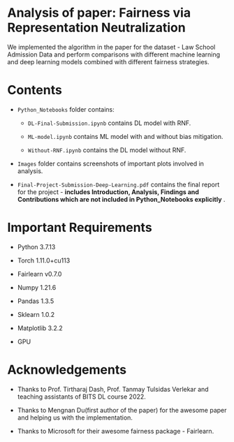 # Analysis of paper: Fairness via Representation Neutralization

We implemented the algorithm in the paper for the dataset - Law School Admission Data and perform comparisons with different machine learning and deep learning models combined with different fairness strategies.

# Contents

- `Python_Notebooks` folder contains:
  
  - `DL-Final-Submission.ipynb` contains DL model with RNF.
  
  - `ML-model.ipynb` contains ML model with and without bias mitigation.
  
  - `Without-RNF.ipynb` contains the DL model without RNF.

- `Images` folder contains screenshots of important plots involved in analysis.

- `Final-Project-Submission-Deep-Learning.pdf` contains the final report for the project - **includes Introduction, Analysis, Findings and Contributions which are not included in Python_Notebooks explicitly** . 

# Important Requirements

- Python 3.7.13

- Torch 1.11.0+cu113

- Fairlearn v0.7.0

- Numpy 1.21.6

- Pandas 1.3.5  

- Sklearn 1.0.2

- Matplotlib 3.2.2 

- GPU

# Acknowledgements

- Thanks to Prof. Tirtharaj Dash, Prof. Tanmay Tulsidas Verlekar and teaching assistants of BITS DL course 2022.

- Thanks to Mengnan Du(first author of the paper) for the awesome paper and helping us with the implementation.

- Thanks to Microsoft for their awesome fairness package - Fairlearn.
